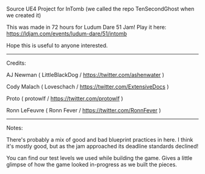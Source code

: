 Source UE4 Project for InTomb
(we called the repo TenSecondGhost when we created it)

This was made in 72 hours for Ludum Dare 51 Jam!
Play it here: https://ldjam.com/events/ludum-dare/51/intomb

Hope this is useful to anyone interested.

-------------------------------------------------------------------------
Credits:

AJ Newman ( LittleBlackDog / https://twitter.com/ashenwater ) 

Cody Malach ( Loveschach / https://twitter.com/ExtensiveDocs ) 

Proto ( protowlf / https://twitter.com/protowlf ) 

Ronn LeFeuvre ( Ronn Fever / https://twitter.com/RonnFever ) 

-------------------------------------------------------------------------
Notes:

There's probably a mix of good and bad blueprint practices in here. I think it's mostly good, but as the jam approached its deadline standards declined!

You can find our test levels we used while building the game. Gives a little glimpse of how the game looked in-progress as we built the pieces.
